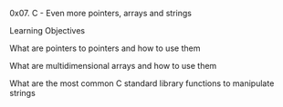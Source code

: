 0x07. C - Even more pointers, arrays and strings

Learning Objectives

What are pointers to pointers and how to use them

What are multidimensional arrays and how to use them

What are the most common C standard library functions to manipulate strings
